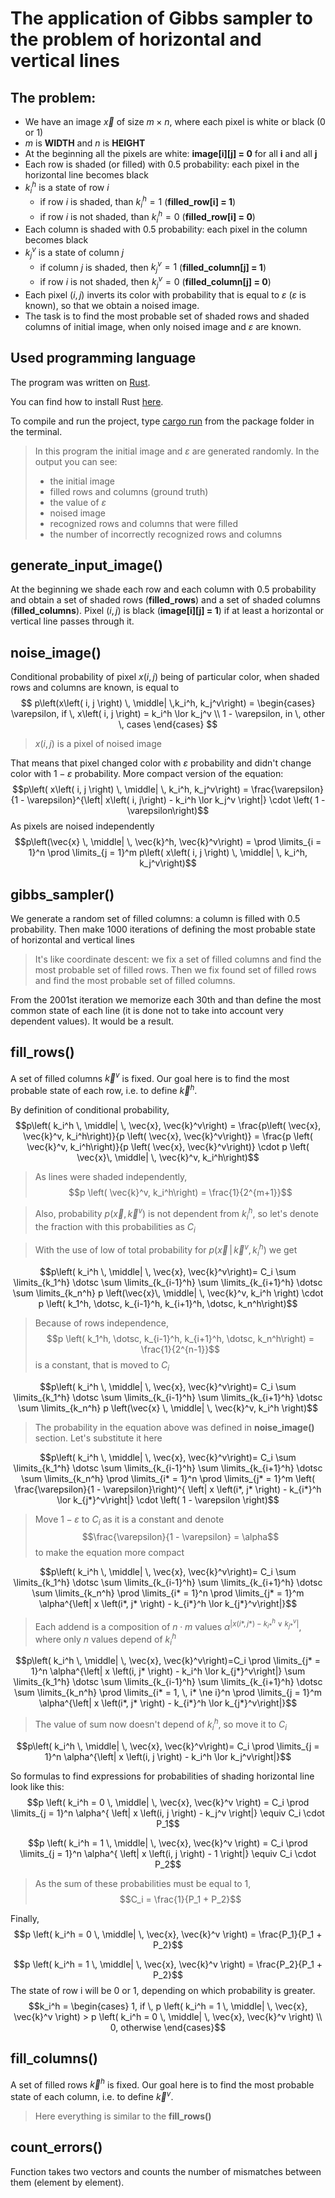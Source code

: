 
# The application of Gibbs sampler to the problem of horizontal and vertical lines

## The problem:
- We have an image $\vec{x}$ of size $m \times n$,   where each pixel is white or black ($0$ or $1$)
- $m$ is **WIDTH** and $n$ is **HEIGHT**
- At the beginning all the pixels are white:   **image[i][j] = 0** for all **i** and all **j**
- Each row is shaded (or filled) with $0.5$ probability:  each pixel in the horizontal line becomes black
- $k_i^h$ is a state of row $i$
	- if row $i$ is shaded, than $k_i^h = 1$ (**filled_row[i] = 1**)
	- if row $i$ is not shaded, than $k_i^h = 0$ (**filled_row[i] = 0**)
- Each column is shaded with $0.5$ probability:   each pixel in the column becomes black
- $k_j^v$ is a state of column $j$
	- if column $j$ is shaded, then $k_j^v = 1$ (**filled_column[j] = 1**)
	- if row $i$ is not shaded, then $k_j^v = 0$ (**filled_column[j] = 0**)
- Each pixel $\left( i, j\right)$ inverts its color   with probability that is equal to $\varepsilon$ ($\varepsilon$ is known),
  so that we obtain a noised image.
- The task is to find the most probable set of shaded rows and shaded columns
  of initial image, when only noised image and $\varepsilon$ are known.

## Used programming language
The program was written on [Rust](https://en.wikipedia.org/wiki/Rust_(programming_language)).

You can find how to install Rust [here](https://doc.rust-lang.org/book/2018-edition/ch01-01-installation.html).

To compile and run the project, type [cargo run](https://doc.rust-lang.org/book/2018-edition/ch01-03-hello-cargo.html) from the package folder in the terminal.

> In this program the initial image and $\varepsilon$ are generated randomly.
> In the output you can see:
> - the initial image
> - filled rows and columns (ground truth)
> - the value of $\varepsilon$
> - noised image
> - recognized rows and columns that were filled
> - the number of incorrectly recognized rows and columns

## generate_input_image()
At the beginning we shade each row and each column with $0.5$ probability and obtain a set of shaded rows (**filled_rows**) and a set of shaded columns (**filled_columns**).
Pixel $\left( i, j \right)$ is black (**image[i][j] = 1**) if at least a horizontal or vertical line passes through it.

## noise_image()
Conditional probability of pixel $x\left( i, j\right)$ being of particular color,  when shaded rows and columns are known, is equal to
$$
p\left(x\left( i, j \right) \, \middle| \,k_i^h, k_j^v\right) =
\begin{cases}
\varepsilon, if \, x\left( i, j \right) = k_i^h \lor k_j^v \\
1 - \varepsilon, in \, other \, cases
\end{cases}
$$

> $x\left(i,j \right)$ is a pixel of noised image

That means that pixel changed color with $\varepsilon$ probability and didn't change color with $1 - \varepsilon$ probability.
More compact version of the equation:
$$p\left( x\left( i, j \right) \, \middle| \, k_i^h, k_j^v\right) =
\frac{\varepsilon}{1 - \varepsilon}^{\left| x\left( i, j\right) - k_i^h \lor k_j^v \right|}
\cdot \left( 1 - \varepsilon\right)$$
As pixels are noised independently
$$p\left(\vec{x} \, \middle| \, \vec{k}^h, \vec{k}^v\right) =
\prod \limits_{i = 1}^n \prod \limits_{j = 1}^m
p\left( x\left( i, j \right) \, \middle| \, k_i^h, k_j^v\right)$$

## gibbs_sampler()
We generate a random set of filled columns: a column is filled with $0.5$ probability.
Then make $1000$ iterations of defining the most probable state of horizontal and vertical lines

> It's like coordinate descent: we fix a set of filled columns and find the most probable set of filled rows.
> Then we fix found set of filled rows and find the most probable set of filled columns.

From the $2001$st iteration we memorize each $30$th and than define the most common state of each line (it is done not to take into account very dependent values).
It would be a result.

## fill_rows()
A set of filled columns $\vec{k}^v$ is fixed.
Our goal here is to find the most probable state of each row, i.e. to define $\vec{k}^h$.

By definition of conditional probability,
$$p\left( k_i^h \, \middle| \, \vec{x}, \vec{k}^v\right) =
\frac{p\left( \vec{x}, \vec{k}^v, k_i^h\right)}{p \left( \vec{x}, \vec{k}^v\right)} =
\frac{p \left( \vec{k}^v, k_i^h\right)}{p \left( \vec{x}, \vec{k}^v\right)}
\cdot p \left( \vec{x}\, \middle| \, \vec{k}^v, k_i^h\right)$$

>As lines were shaded independently,
$$p \left( \vec{k}^v, k_i^h\right) =
\frac{1}{2^{m+1}}$$

>Also, probability $p \left( \vec{x}, \vec{k}^v\right)$ is not dependent from $k_i^h$, so let's denote the fraction with this probabilities as $C_i$

>With the use of low of total probability for $p \left( \vec{x}\, \middle| \, \vec{k}^v, k_i^h\right)$ we get

$$p\left( k_i^h \, \middle| \, \vec{x}, \vec{k}^v\right)=
C_i \sum \limits_{k_1^h} \dotsc \sum \limits_{k_{i-1}^h}
\sum \limits_{k_{i+1}^h} \dotsc \sum \limits_{k_n^h}
p \left(\vec{x}\, \middle| \, \vec{k}^v, k_i^h \right)
\cdot p \left( k_1^h, \dotsc, k_{i-1}^h, k_{i+1}^h, \dotsc, k_n^h\right)$$

> Because of rows independence,
> $$p \left( k_1^h, \dotsc, k_{i-1}^h, k_{i+1}^h, \dotsc, k_n^h\right) =
> \frac{1}{2^{n-1}}$$
> is a constant, that is moved to $C_i$

$$p\left( k_i^h \, \middle| \, \vec{x}, \vec{k}^v\right)=
C_i \sum \limits_{k_1^h} \dotsc \sum \limits_{k_{i-1}^h}
\sum \limits_{k_{i+1}^h} \dotsc \sum \limits_{k_n^h}
p \left(\vec{x} \, \middle| \, \vec{k}^v, k_i^h \right)$$

> The probability in the equation above was defined in **noise_image()** section.
Let's substitute it here

$$p\left( k_i^h \, \middle| \, \vec{x}, \vec{k}^v\right)=
C_i \sum \limits_{k_1^h} \dotsc \sum \limits_{k_{i-1}^h}
\sum \limits_{k_{i+1}^h} \dotsc \sum \limits_{k_n^h}
\prod \limits_{i* = 1}^n \prod \limits_{j* = 1}^m
\left( \frac{\varepsilon}{1 - \varepsilon}\right)^{ \left| x \left(i*, j* \right) - k_{i*}^h \lor k_{j*}^v\right|} \cdot \left( 1 - \varepsilon \right)$$

> Move $1 - \varepsilon$ to $C_i$ as it is a constant and denote
> $$\frac{\varepsilon}{1 - \varepsilon} = \alpha$$
> to make the equation more compact

$$p\left( k_i^h \, \middle| \, \vec{x}, \vec{k}^v\right)=
C_i \sum \limits_{k_1^h} \dotsc \sum \limits_{k_{i-1}^h}
\sum \limits_{k_{i+1}^h} \dotsc \sum \limits_{k_n^h}
\prod \limits_{i* = 1}^n \prod \limits_{j* = 1}^m
\alpha^{\left| x \left(i*, j* \right) - k_{i*}^h \lor k_{j*}^v\right|}$$

> Each addend is a composition of $n \cdot m$ values $\alpha^{\left| x \left(i*, j* \right) - k_{i*}^h \lor k_{j*}^v\right|}$, where only $n$ values depend of $k_i^h$

$$p\left( k_i^h \, \middle| \, \vec{x}, \vec{k}^v\right)=C_i
\prod \limits_{j* = 1}^n
\alpha^{\left| x \left(i, j* \right) - k_i^h \lor k_{j*}^v\right|}
\sum \limits_{k_1^h} \dotsc \sum \limits_{k_{i-1}^h} \sum \limits_{k_{i+1}^h}
\dotsc \sum \limits_{k_n^h} \prod \limits_{i* = 1, \, i* \ne i}^n
\prod \limits_{j = 1}^m
\alpha^{\left| x \left(i*, j* \right) - k_{i*}^h \lor k_{j*}^v\right|}$$

> The value of sum now doesn't depend of $k_i^h$, so move it to $C_i$

$$p\left( k_i^h \, \middle| \, \vec{x}, \vec{k}^v\right)=
C_i \prod \limits_{j = 1}^n
\alpha^{\left| x \left(i, j \right) - k_i^h \lor k_j^v\right|}$$

So formulas to find expressions for probabilities of shading horizontal line
look like this:
$$p \left( k_i^h = 0 \, \middle| \, \vec{x}, \vec{k}^v \right) =
C_i \prod \limits_{j = 1}^n
\alpha^{ \left| x \left(i, j \right) - k_j^v \right|} \equiv C_i \cdot P_1$$

$$p \left( k_i^h = 1 \, \middle| \, \vec{x}, \vec{k}^v \right) =
C_i \prod \limits_{j = 1}^n
\alpha^{ \left| x \left(i, j \right) - 1 \right|} \equiv C_i \cdot P_2$$

> As the sum of these probabilities must be equal to $1$,
> $$C_i = \frac{1}{P_1 + P_2}$$

Finally,
$$p \left( k_i^h = 0 \, \middle| \, \vec{x}, \vec{k}^v \right) =
\frac{P_1}{P_1 + P_2}$$

$$p \left( k_i^h = 1 \, \middle| \, \vec{x}, \vec{k}^v \right) =
\frac{P_2}{P_1 + P_2}$$
The state of row i will be 0 or 1,  depending on which probability is greater.
$$k_i^h =
\begin{cases}
1, if \, p \left( k_i^h = 1 \, \middle| \, \vec{x}, \vec{k}^v \right)  >
p \left( k_i^h = 0 \, \middle| \, \vec{x}, \vec{k}^v \right)  \\
0, otherwise
\end{cases}$$

## fill_columns()
A set of filled rows $\vec{k}^h$ is fixed.
Our goal here is to find the most probable state of each column, i.e. to define $\vec{k}^v$.

> Here everything is similar to the **fill_rows()**

## count_errors()
Function takes two vectors and counts the number of mismatches between them
(element by element).

